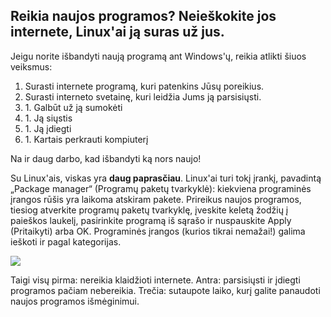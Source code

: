 <?php require("../../entete.php");?> <?php require("../../base.php");?> <?php require("../../fonctions.php");?>

<div id="corps">

<h2>Reikia naujos programos? Neieškokite jos internete, Linux'ai ją suras už jus.
</h2>

<p>Jeigu norite išbandyti naują programą ant Windows'ų, reikia atlikti šiuos veiksmus:</p>

<ol>
<li>Surasti internete programą, kuri patenkins Jūsų poreikius.</li>
<li>Surasti interneto svetainę, kuri leidžia Jums ją parsisiųsti.</li>
<li>1. Galbūt už ją sumokėti</li>
<li>1. Ją siųstis</li>
<li>1. Ją įdiegti</li>
<li>1. Kartais perkrauti kompiuterį</li>
</ol>

<p>Na ir daug darbo, kad išbandyti ką nors naujo!</p>

<p>Su Linux'ais, viskas yra <b>daug paprasčiau</b>. Linux'ai turi tokį įrankį, pavadintą „Package manager“ (Programų paketų tvarkyklė): kiekviena programinės įrangos rūšis yra laikoma atskiram pakete.  Prireikus naujos programos, tiesiog atverkite programų paketų tvarkyklę, įveskite keletą žodžių į paieškos laukelį, pasirinkite programą iš sąrašo ir nuspauskite Apply (Pritaikyti) arba OK. Programinės įrangos (kurios tikrai nemažai!) galima ieškoti ir pagal kategorijas.</p>

<img src="Images/synaptic.png" />

<p>Taigi visų pirma: nereikia klaidžioti internete. Antra: parsisiųsti ir įdiegti programos pačiam nebereikia. Trečia: sutaupote laiko, kurį galite panaudoti naujos programos išmėginimui.</p>

</div>
</body>
</html>
